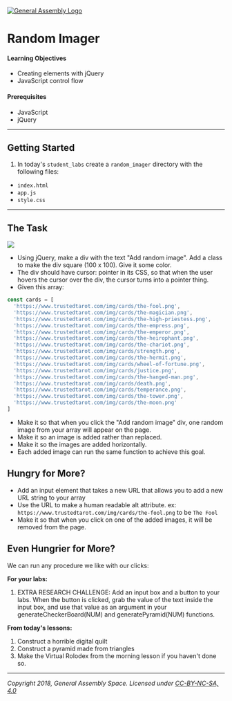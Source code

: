 [![General Assembly Logo](/ga_cog.png)](https://generalassemb.ly)

# Random Imager

#### Learning Objectives

- Creating elements with jQuery
- JavaScript control flow

#### Prerequisites

- JavaScript
- jQuery

---

## Getting Started

1. In today's `student_labs` create a `random_imager` directory with the following files: 

  - `index.html`
  - `app.js`
  - `style.css`

---

## The Task 

![](https://i.imgur.com/XBC5rpN.png)

- Using jQuery, make a div with the text "Add random image". Add a class to make the div square (100 x 100). Give it some color.
- The div should have cursor: pointer in its CSS, so that when the user hovers the cursor over the div, the cursor turns into a pointer thing.
- Given this array: 
```js 
const cards = [
  'https://www.trustedtarot.com/img/cards/the-fool.png',
  'https://www.trustedtarot.com/img/cards/the-magician.png',
  'https://www.trustedtarot.com/img/cards/the-high-priestess.png',
  'https://www.trustedtarot.com/img/cards/the-empress.png',
  'https://www.trustedtarot.com/img/cards/the-emperor.png',
  'https://www.trustedtarot.com/img/cards/the-heirophant.png',
  'https://www.trustedtarot.com/img/cards/the-chariot.png',
  'https://www.trustedtarot.com/img/cards/strength.png',
  'https://www.trustedtarot.com/img/cards/the-hermit.png',
  'https://www.trustedtarot.com/img/cards/wheel-of-fortune.png',
  'https://www.trustedtarot.com/img/cards/justice.png',
  'https://www.trustedtarot.com/img/cards/the-hanged-man.png',
  'https://www.trustedtarot.com/img/cards/death.png',
  'https://www.trustedtarot.com/img/cards/temperance.png',
  'https://www.trustedtarot.com/img/cards/the-tower.png',
  'https://www.trustedtarot.com/img/cards/the-moon.png'
]
```

- Make it so that when you click the "Add random image" div, one random image from your array will appear on the page.
- Make it so an image is added rather than replaced.
- Make it so the images are added horizontally.
- Each added image can run the same function to achieve this goal.

## Hungry for More? 
- Add an input element that takes a new URL that allows you to add a new URL string to your array
- Use the URL to make a human readable alt attribute. ex: `https://www.trustedtarot.com/img/cards/the-fool.png` to be `The Fool`
- Make it so that when you click on one of the added images, it will be removed from the page.

## Even Hungrier for More?

We can run any procedure we like with our clicks:

**For your labs:**

1. EXTRA RESEARCH CHALLENGE: Add an input box and a button to your labs. When the button is clicked, grab the value of the text inside the input box, and use that value as an argument in your generateCheckerBoard(NUM) and generatePyramid(NUM) functions.

**From today's lessons:**

1. Construct a horrible digital quilt
1. Construct a pyramid made from triangles
1. Make the Virtual Rolodex from the morning lesson if you haven't done so.

---

*Copyright 2018, General Assembly Space. Licensed under [CC-BY-NC-SA, 4.0](https://creativecommons.org/licenses/by-nc-sa/4.0/)*
